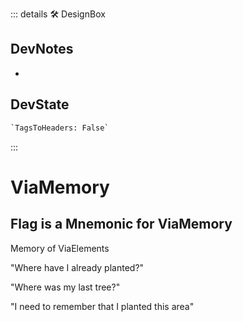 ::: details 🛠 <dev>DesignBox</dev>

## DevNotes

-

## DevState

```py
`TagsToHeaders: False`
```

:::

# <neuro>ViaMemory</neuro>

## Flag is a Mnemonic for ViaMemory

Memory of ViaElements

"Where have I already planted?"

"Where was my last tree?"

"I need to remember that I planted this area"
